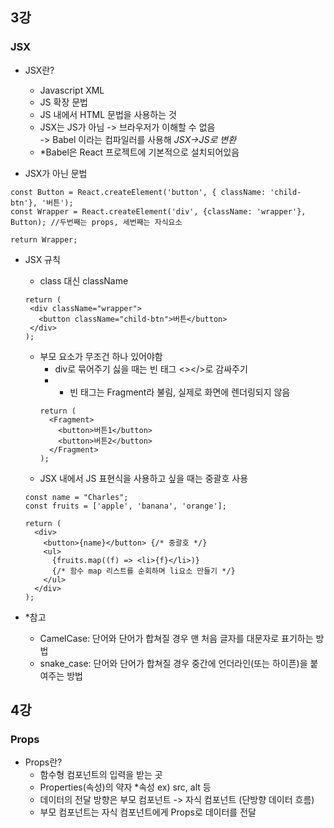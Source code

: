 ## 3강
### JSX   
  * JSX란?
    * Javascript XML
    * JS 확장 문법
    * JS 내에서 HTML 문법을 사용하는 것
    * JSX는 JS가 아님 -> 브라우저가 이해할 수 없음   
    -> Babel 이라는 컴파일러를 사용해 *JSX->JS로 변환*
    * *Babel은 React 프로젝트에 기본적으로 설치되어있음  

  * JSX가 아닌 문법
  ```
  const Button = React.createElement('button', { className: 'child-btn'}, '버튼');
  const Wrapper = React.createElement('div', {className: 'wrapper'}, Button); //두번째는 props, 세번째는 자식요소

  return Wrapper;
  ```
  * JSX 규칙
    * class 대신 className
    ```
    return (
     <div className="wrapper">
       <button className="child-btn">버튼</button>
     </div>
    );
    ```
    * 부모 요소가 무조건 하나 있어야함
      * div로 묶어주기 싫을 때는 빈 태그 <></>로 감싸주기
      * * 빈 태그는 Fragment라 불림, 실제로 화면에 렌더링되지 않음
      ```
      return (
        <Fragment>
          <button>버튼1</button>
          <button>버튼2</button>
        </Fragment>
      );
      ```
    * JSX 내에서 JS 표현식을 사용하고 싶을 때는 중괄호 사용
    ```
    const name = "Charles";
    const fruits = ['apple', 'banana', 'orange'];

    return (
      <div>
        <button>{name}</button> {/* 중괄호 */}
        <ul>
          {fruits.map((f) => <li>{f}</li>)}
          {/* 함수 map 리스트를 순회하며 li요소 만들기 */}
        </ul>
      </div>
    );
    ```

  * *참고
    * CamelCase: 단어와 단어가 합쳐질 경우 맨 처음 글자를 대문자로 표기하는 방법
    * snake_case: 단어와 단어가 합쳐질 경우 중간에 언더라인(또는 하이픈)을 붙여주는 방법

## 4강   
### Props   
  * Props란?
    * 함수형 컴포넌트의 입력을 받는 곳
    * Properties(속성)의 약자   *속성 ex) src, alt 등
    * 데이터의 전달 방향은 부모 컴포넌트 -> 자식 컴포넌트 (단방향 데이터 흐름)
    * 부모 컴포넌트는 자식 컴포넌트에게 Props로 데이터를 전달
